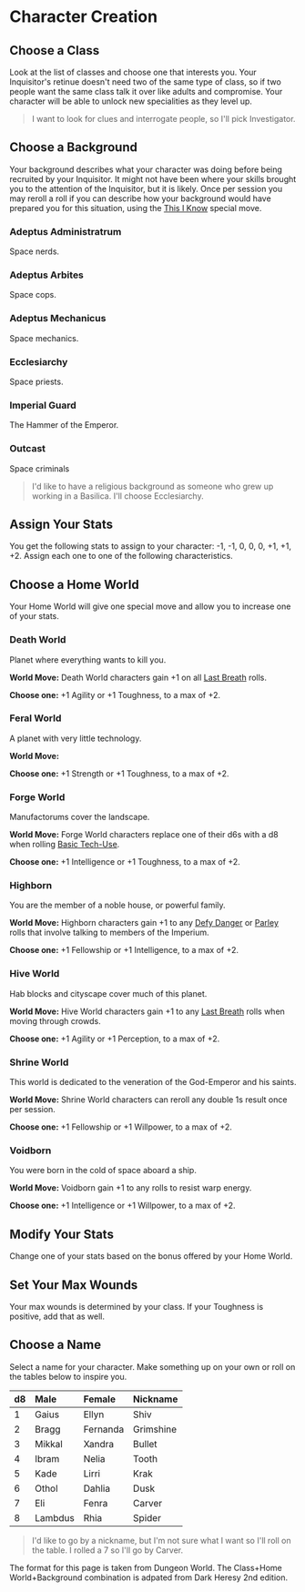 <!-- Do NOT edit this file directly. It is compiled from pages in the "source" directory. -->
# Character Creation

## Choose a Class

Look at the list of classes and choose one that interests you. Your Inquisitor's retinue doesn't need two of the same type of class, so if two people want the same class talk it over like adults and compromise. Your character will be able to unlock new specialities as they level up.

> I want to look for clues and interrogate people, so I'll pick Investigator.

## Choose a Background

Your background describes what your character was doing before being recruited by your Inquisitor. It might not have been where your skills brought you to the attention of the Inquisitor, but it is likely. Once per session you may reroll a roll if you can describe how your background would have prepared you for this situation, using the [This I Know](https://github.com/Vindexus/PoweredByHeresy/blob/master/game/github/specialmoves.md#this-i-know) special move.

### Adeptus Administratrum

Space nerds.

### Adeptus Arbites

Space cops.

### Adeptus Mechanicus

Space mechanics.

### Ecclesiarchy

Space priests.

### Imperial Guard

The Hammer of the Emperor.

### Outcast

Space criminals

> I'd like to have a religious background as someone who grew up working in a Basilica. I'll choose Ecclesiarchy.

## Assign Your Stats

You get the following stats to assign to your character: -1, -1, 0, 0, 0, +1, +1, +2\. Assign each one to one of the following characteristics.

## Choose a Home World

Your Home World will give one special move and allow you to increase one of your stats.

### Death World

Planet where everything wants to kill you.

**World Move:** Death World characters gain +1 on all [Last Breath](https://github.com/Vindexus/PoweredByHeresy/blob/master/game/github/specialmoves.md#last-breath) rolls.

**Choose one:** +1 Agility or +1 Toughness, to a max of +2.

### Feral World

A planet with very little technology.

**World Move:**

**Choose one:** +1 Strength or +1 Toughness, to a max of +2.

### Forge World

Manufactorums cover the landscape.

**World Move:** Forge World characters replace one of their d6s with a d8 when rolling [Basic Tech-Use](https://github.com/Vindexus/PoweredByHeresy/blob/master/game/github/basicmoves.md#basic-tech-use).

**Choose one:** +1 Intelligence or +1 Toughness, to a max of +2.

### Highborn

You are the member of a noble house, or powerful family.

**World Move:** Highborn characters gain +1 to any [Defy Danger](https://github.com/Vindexus/PoweredByHeresy/blob/master/game/github/basicmoves.md#defy-danger) or [Parley](https://github.com/Vindexus/PoweredByHeresy/blob/master/game/github/basicmoves.md#parley) rolls that involve talking to members of the Imperium.

**Choose one:** +1 Fellowship or +1 Intelligence, to a max of +2.

### Hive World

Hab blocks and cityscape cover much of this planet.

**World Move:** Hive World characters gain +1 to any [Last Breath](https://github.com/Vindexus/PoweredByHeresy/blob/master/game/github/specialmoves.md#last-breath) rolls when moving through crowds.

**Choose one:** +1 Agility or +1 Perception, to a max of +2.

### Shrine World

This world is dedicated to the veneration of the God-Emperor and his saints.

**World Move:** Shrine World characters can reroll any double 1s result once per session.

**Choose one:** +1 Fellowship or +1 Willpower, to a max of +2.

### Voidborn

You were born in the cold of space aboard a ship.

**World Move:** Voidborn gain +1 to any rolls to resist warp energy.

**Choose one:** +1 Intelligence or +1 Willpower, to a max of +2.

## Modify Your Stats

Change one of your stats based on the bonus offered by your Home World.

## Set Your Max Wounds

Your max wounds is determined by your class. If your Toughness is positive, add that as well.

## Choose a Name

Select a name for your character. Make something up on your own or roll on the tables below to inspire you.

<table class="table table-striped">

<thead>

<tr>

<th align="left">d8</th>

<th align="left">Male</th>

<th align="left">Female</th>

<th align="left">Nickname</th>

</tr>

</thead>

<tbody>

<tr>

<td>1</td>

<td>Gaius</td>

<td>Ellyn</td>

<td>Shiv</td>

</tr>

<tr>

<td>2</td>

<td>Bragg</td>

<td>Fernanda</td>

<td>Grimshine</td>

</tr>

<tr>

<td>3</td>

<td>Mikkal</td>

<td>Xandra</td>

<td>Bullet</td>

</tr>

<tr>

<td>4</td>

<td>Ibram</td>

<td>Nelia</td>

<td>Tooth</td>

</tr>

<tr>

<td>5</td>

<td>Kade</td>

<td>Lirri</td>

<td>Krak</td>

</tr>

<tr>

<td>6</td>

<td>Othol</td>

<td>Dahlia</td>

<td>Dusk</td>

</tr>

<tr>

<td>7</td>

<td>Eli</td>

<td>Fenra</td>

<td>Carver</td>

</tr>

<tr>

<td>8</td>

<td>Lambdus</td>

<td>Rhia</td>

<td>Spider</td>

</tr>

</tbody>

</table>

> I'd like to go by a nickname, but I'm not sure what I want so I'll roll on the table. I rolled a 7 so I'll go by Carver.

The format for this page is taken from Dungeon World. The Class+Home World+Background combination is adpated from Dark Heresy 2nd edition.